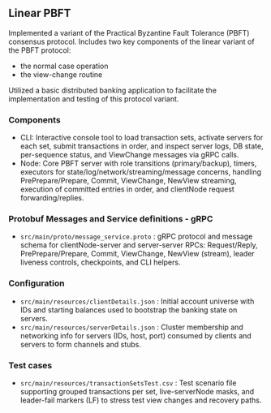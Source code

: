 ## Linear PBFT

Implemented a variant of the Practical Byzantine
Fault Tolerance (PBFT) consensus protocol. Includes two
key components of the linear variant of the PBFT protocol: 
- the normal case operation
- the view-change routine

Utilized a basic distributed banking application to facilitate the implementation and testing of
this protocol variant.

### Components
- CLI: Interactive console tool to load transaction sets, activate servers for each set, submit transactions in order, and inspect server logs, DB state, per-sequence status, and ViewChange messages via gRPC calls.
- Node: Core PBFT server with role transitions (primary/backup), timers, executors for state/log/network/streaming/message concerns, handling PrePrepare/Prepare, Commit, ViewChange, NewView streaming, execution of committed entries in order, and clientNode request forwarding/replies.

### Protobuf Messages and Service definitions - gRPC
- `src/main/proto/message_service.proto` : gRPC protocol and message schema for clientNode-server and server-server RPCs: Request/Reply, PrePrepare/Prepare, Commit, ViewChange, NewView (stream), leader liveness controls, checkpoints, and CLI helpers.

### Configuration
- `src/main/resources/clientDetails.json` : Initial account universe with IDs and starting balances used to bootstrap the banking state on servers.
- `src/main/resources/serverDetails.json` : Cluster membership and networking info for servers (IDs, host, port) consumed by clients and servers to form channels and stubs.

### Test cases
- `src/main/resources/transactionSetsTest.csv` : Test scenario file supporting grouped transactions per set, live-serverNode masks, and leader-fail markers (LF) to stress test view changes and recovery paths.
